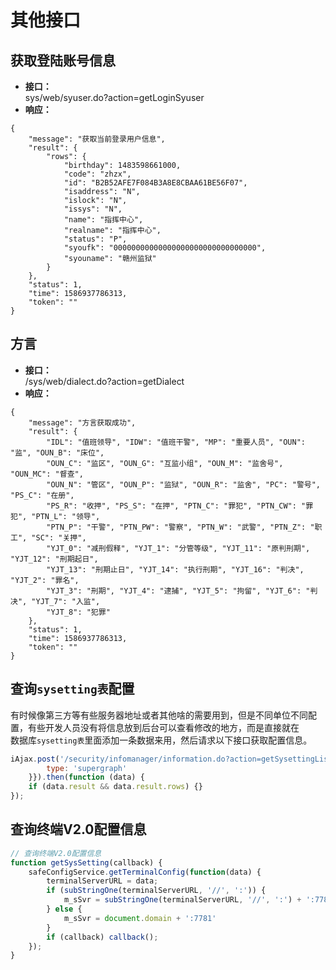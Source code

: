 # 其他接口

## 获取登陆账号信息

* **接口：**  
sys/web/syuser.do?action=getLoginSyuser
* **响应：**  
```json5
{
	"message": "获取当前登录用户信息",
	"result": {
        "rows": {
            "birthday": 1483598661000,
            "code": "zhzx",
            "id": "B2B52AFE7F084B3A8E8CBAA61BE56F07",
            "isaddress": "N",
            "islock": "N",
            "issys": "N",
            "name": "指挥中心",
            "realname": "指挥中心",
            "status": "P",
            "syoufk": "00000000000000000000000000000000",
            "syouname": "赣州监狱"
        }
	},
	"status": 1,
	"time": 1586937786313,
	"token": ""
}
```

## 方言

* **接口：**  
/sys/web/dialect.do?action=getDialect
* **响应：**  
```json5
{
	"message": "方言获取成功",
	"result": {
		"IDL": "值班领导", "IDW": "值班干警", "MP": "重要人员", "OUN": "监", "OUN_B": "床位",
		"OUN_C": "监区", "OUN_G": "互监小组", "OUN_M": "监舍号", "OUN_MC": "督查",
		"OUN_N": "管区", "OUN_P": "监狱", "OUN_R": "监舍", "PC": "警号", "PS_C": "在册",
		"PS_R": "收押", "PS_S": "在押", "PTN_C": "罪犯", "PTN_CW": "罪犯", "PTN_L": "领导",
		"PTN_P": "干警", "PTN_PW": "警察", "PTN_W": "武警", "PTN_Z": "职工", "SC": "关押",
		"YJT_0": "减刑假释", "YJT_1": "分管等级", "YJT_11": "原判刑期", "YJT_12": "刑期起日",
        "YJT_13": "刑期止日", "YJT_14": "执行刑期", "YJT_16": "判决", "YJT_2": "罪名",
		"YJT_3": "刑期", "YJT_4": "逮捕", "YJT_5": "拘留", "YJT_6": "判决", "YJT_7": "入监",
		"YJT_8": "犯罪"
	},
	"status": 1,
	"time": 1586937786313,
	"token": ""
}
```

## 查询`sysetting表`配置

有时候像第三方等有些服务器地址或者其他啥的需要用到，但是不同单位不同配置，有些开发人员没有将信息放到后台可以查看修改的地方，而是直接就在  
数据库`sysetting表`里面添加一条数据来用，然后请求以下接口获取配置信息。

```js
iAjax.post('/security/infomanager/information.do?action=getSysettingList', {filter: {
        type: 'supergraph'
    }}).then(function (data) {
    if (data.result && data.result.rows) {}
});
```

## 查询终端V2.0配置信息

```js
// 查询终端V2.0配置信息
function getSysSetting(callback) {
	safeConfigService.getTerminalConfig(function(data) {
		terminalServerURL = data;
		if (subStringOne(terminalServerURL, '//', ':')) {
			m_sSvr = subStringOne(terminalServerURL, '//', ':') + ':7781'
		} else {
			m_sSvr = document.domain + ':7781'
		}
		if (callback) callback();
	});
}
```
